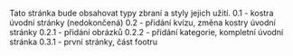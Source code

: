 Tato stránka bude obsahovat typy zbraní a styly jejich užití.
0.1 - kostra úvodní stránky (nedokončená)
0.2 - přidání kvízu, změna kostry úvodní stránky
0.2.1 - přidání obrázků
0.2.2 - přidání kategorie, kompletní úvodní stránka
0.3.1 - první stránky, část footru